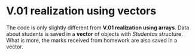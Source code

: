 # V.01 realization using vectors
The code is only slightly different from **V.01 realization using arrays**. Data about students is saved in a **vector** of objects with *Studentas* structure. What is more, the marks received from homework are also saved in a vector.

